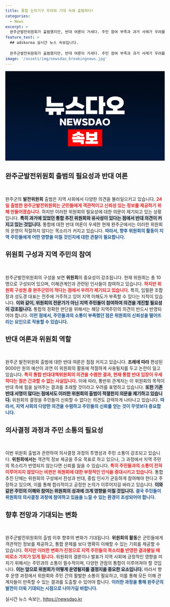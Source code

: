 ```yaml
---
title: 통합 논의기구 우려와 기대 속에 출범하다!
categories:
  - News
excerpt: >
  완주군발전위원회가 출범했지만, 반대 여론이 거세다. 주민 참여 부족과 과거 사례가 우려를 낳으며, 진정한 군민의 목소리를 반영할 수 있을지 의문이 제기되고 있다. 과연 이 위원회가 군민의 신뢰를 얻을 수 있을까?
feature_text: >
  ## adskorea 실시간 뉴스 속보입니다.

  완주군발전위원회가 출범했지만, 반대 여론이 거세다. 주민 참여 부족과 과거 사례가 우려를 낳으며, 진정한 군민의 목소리를 반영할 수 있을지 의문이 제기되고 있다. 과연 이 위원회가 군민의 신뢰를 얻을 수 있을까?
image: '/assets/img/newsdao_breakingnews.jpg'
---
```


<p><img src="/assets/img/newsdao_breakingnews.jpg" alt="adskorea 속보" /></p>

<p><h2 data-ke-size="size26">완주군발전위원회 출범의 필요성과 반대 여론</h2><p data-ke-size="size16">&nbsp;</p></p>

<p>완주군의 <b>발전위원회</b> 출범은 지역 사회에서 다양한 의견을 불러일으키고 있습니다. <b><span style="color: #ee2323;">24일 출범한 완주군발전위원회는 군민들에게 객관적이고 신뢰성 있는 정보를 제공하기 위해 만들어졌습니다.</span></b> 하지만 이러한 위원회의 필요성에 대한 의문이 제기되고 있는 상황입니다. <b><span style="background-color: #21538527;">특히 과거에 있었던 통합 추진 위원회와 유사성이 있다는 점에서 반대 의견이 커지고 있는 것입니다.</span></b> 통합에 대한 반대 여론이 우세한 현재 완주군에서는 이러한 위원회의 운영이 적절하지 않다는 목소리가 커지고 있습니다. <b><span style="color: #1a5490;">따라서, 향후 위원회의 활동이 지역 주민들에게 어떤 영향을 미칠 것인지에 대한 관찰이 필요합니다.</span></b></p>

<p><h2 data-ke-size="size26">위원회 구성과 지역 주민의 참여</h2><p data-ke-size="size16">&nbsp;</p></p>

<p>완주군발전위원회의 구성을 보면 <b>위원회</b>의 중요성이 강조됩니다. 현재 위원회는 총 10명으로 구성되어 있으며, 이해관계인과 관련된 인사들이 참여하고 있습니다. <b><span style="color: #ee2323;">하지만 위원회 구성원 중 완주군민이 적다는 점에서 우려가 제기되고 있습니다.</span></b> 특히, 임필환 조합장과 성도경 대표는 전주에 거주하고 있어 지역 이해도가 부족할 수 있다는 지적이 있습니다. <b><span style="background-color: #21538527;">이와 같이, 위원회의 전문가가 아닌 지역 주민들이 참여하여 의견을 개진할 필요성이 강조됩니다.</span></b> 통합의 정확한 판단을 위해서는 해당 지역주민의 의견이 반드시 반영되어야 합니다. <b><span style="color: #1a5490;">이런 점에서, 주민들과의 소통이 부족했던 점은 위원회의 신뢰성을 떨어뜨리는 요인으로 작용할 수 있습니다.</span></b></p>

<p><h2 data-ke-size="size26">반대 여론과 위원회 역할</h2><p data-ke-size="size16">&nbsp;</p></p>

<p>완주군 발전위원회 출범에 대한 반대 여론은 점점 커지고 있습니다. <b>조례에 따라</b> 편성된 9000만 원의 예산이 과연 이 위원회의 활동에 적절하게 사용될지를 두고 논란이 일고 있습니다. <b><span style="color: #ee2323;">특히 통합 반대대책위원회의 의견을 수렴한 결과, 현재 통합 반대 입장이 우세하다는 점은 간과할 수 없는 사실입니다.</span></b> 
이에 따라, 통반위 관계자는 이 위원회의 목적이 반대 측에 힘을 실어주는 결과를 초래할 것이라고 우려를 표명하고 있습니다. <b><span style="background-color: #21538527;">또한 기존 반대 서명이 많다는 점에서도 이러한 위원회의 출범이 적절한지 의문을 제기하고 있습니다.</span></b> 위원회의 결정을 주민들이 신뢰할 수 없다는 의견도 강력하게 나타나고 있습니다. <b><span style="color: #1a5490;">따라서, 지역 사회의 다양한 의견을 수렴하고 주민들의 신뢰를 얻는 것이 무엇보다 중요합니다.</span></b></p>

<p><h2 data-ke-size="size26">의사결정 과정과 주민 소통의 필요성</h2><p data-ke-size="size16">&nbsp;</p></p>

<p>이번 위원회 출범과 관련하여 의사결정 과정의 투명성과 주민 소통이 강조되고 있습니다. <b>위원회에서는</b> 객관적 정보 제공을 주요 목표로 하고 있으나, 그 과정에서 지역 주민의 목소리가 반영되지 않는다면 신뢰를 잃을 수 있습니다. <b><span style="color: #ee2323;">특히 주민들과의 소통이 전혀 이루어지지 않았다는 비판은 위원회에 대한 부정적인 인식을 증대시키고 있습니다.</span></b> 
통합 추진 단체는 위원회의 구성에서 찬성과 반대, 중립 인사가 균등하게 참여해야 한다고 주장하고 있으며, 이를 통해 합리적이고 공정한 논의가 이루어지길 바라고 있습니다. <b><span style="background-color: #21538527;">이와 같은 주민의 이해와 참여는 위원회의 성과에 크게 영향을 미칠 것입니다.</span></b> <b><span style="color: #1a5490;">결국 주민들이 위원회의 의사결정 과정에 참여하고 있음을 느낄 수 있는 환경이 조성되어야 합니다.</span></b></p>

<p><h2 data-ke-size="size26">향후 전망과 기대되는 변화</h2><p data-ke-size="size16">&nbsp;</p></p>

<p>완주군발전위원회의 출범 이후 향후의 변화가 기대됩니다. <b>위원회의 활동</b>은 군민들에게 객관적인 정보를 제공하고, 통합 문제를 보다 명확히 이해할 수 있는 기회를 제공할 수 있습니다. <b><span style="color: #ee2323;">하지만 이러한 변화가 진정으로 지역 주민들의 목소리를 반영한 결과물일 때 비로소 가치가 있게 됩니다.</span></b> 위원회의 결론이나 발표가 지역 사회에 긍정적인 영향을 미치기 위해서는 주민과의 소통이 필수적이며, 다양한 관점의 통합이 이루어져야 할 것입니다. <b><span style="background-color: #21538527;">이는 앞으로 위원회가 어떻게 운영될지를 결정지을 중요한 요소입니다.</span></b> 따라서 향후 운영 과정에서 위원회와 주민 간의 활발한 소통이 필요하고, 이를 통해 모든 이해 관계자들이 만족할 수 있는 결과를 도출할 수 있어야 합니다. <b><span style="color: #1a5490;">이러한 과정을 통해 완주군의 발전이 더욱 기대되는 시점으로 나아가길 바랍니다.</span></b></p>
실시간 뉴스 속보는, <a href="https://newsdao.kr" rel="dofollow">https://newsdao.kr</a>


